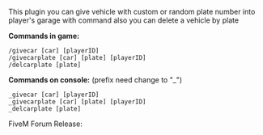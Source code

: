 This plugin you can give vehicle with custom or random plate number into player's garage with command
also you can delete a vehicle by plate

**Commands in game:**
```
/givecar [car] [playerID]
/givecarplate [car] [plate] [playerID]
/delcarplate [plate]
```

**Commands on console:** (prefix need change to "_")
```
_givecar [car] [playerID]
_givecarplate [car] [plate] [playerID]
_delcarplate [plate]
```

FiveM Forum Release:
